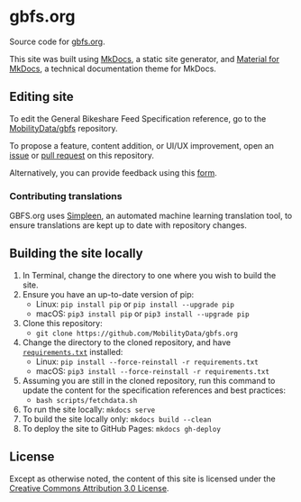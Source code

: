 # gbfs.org

Source code for [gbfs.org](https://gbfs.org/). 

This site was built using [MkDocs](https://www.mkdocs.org/), a static site generator, and [Material for MkDocs](https://squidfunk.github.io/mkdocs-material/), a technical documentation theme for MkDocs.

## Editing site

To edit the General Bikeshare Feed Specification reference, go to the [MobilityData/gbfs](https://github.com/MobilityData/gbfs/) repository.

To propose a feature, content addition, or UI/UX improvement, open an [issue](https://github.com/MobilityData/gbfs.org/issues/new) or [pull request](https://github.com/MobilityData/gbfs.org/pulls) on this repository. 

Alternatively, you can provide feedback using this [form](https://mobilitydata.typeform.com/to/BCiwESfg).

### Contributing translations

GBFS.org uses [Simpleen](https://simpleen.io/), an automated machine learning translation tool, to ensure translations are kept up to date with repository changes.

## Building the site locally

1. In Terminal, change the directory to one where you wish to build the site.
1. Ensure you have an up-to-date version of pip: 
   - Linux: `pip install pip` or `pip install --upgrade pip`
   - macOS: `pip3 install pip` or `pip3 install --upgrade pip`
1. Clone this repository:
   - `git clone https://github.com/MobilityData/gbfs.org`
1. Change the directory to the cloned repository, and have [`requirements.txt`](requirements.txt) installed:
   - Linux: `pip install --force-reinstall -r requirements.txt`
   - macOS: `pip3 install --force-reinstall -r requirements.txt`
1. Assuming you are still in the cloned repository, run this command to update the content for the specification references and best practices:
   - `bash scripts/fetchdata.sh`
1. To run the site locally: `mkdocs serve`
1. To build the site locally only: `mkdocs build --clean`
1. To deploy the site to GitHub Pages: `mkdocs gh-deploy`

## License

Except as otherwise noted, the content of this site is licensed under the [Creative Commons Attribution 3.0 License](https://creativecommons.org/licenses/by/3.0/).
